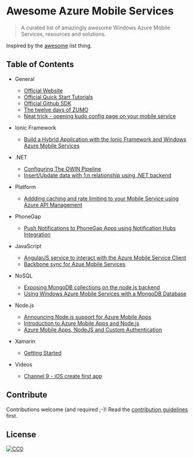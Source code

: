 # Awesome Azure Mobile Services

>A curated list of amazingly awesome Windows Azure Mobile Services, resources and solutions.

Inspired by the [awesome](https://github.com/sindresorhus/awesome) list thing.


## Table of Contents


- General
	- [Official Website](https://azure.microsoft.com/en-us/documentation/services/mobile-services/)
    - [Official Quick Start Tutorials](https://azure.microsoft.com/en-us/documentation/articles/mobile-services-javascript-backend-windows-store-dotnet-get-started/)
    - [Official Github SDK](https://github.com/Azure/azure-mobile-services)
  - [The twelve days of ZUMO](http://www.thejoyofcode.com/The_twelve_days_of_ZUMO.aspx)
  - [Neat trick - opening kudo config page on your mobile service](http://blogs.msdn.com/b/cdndevs/archive/2015/09/28/azure-mobile-services-with-node.aspx)
- Ionic Framework
	- [Build a Hybrid Application with the Ionic Framework and Windows Azure Mobile Services](https://acaseyblog.wordpress.com/2015/10/07/build-a-hybrid-application-with-the-ionic-framework-and-windows-azure-mobile-services/)

- .NET
	- [ Configuring The OWIN Pipeline](http://blog.nankov.com/azure-mobile-services-configuring-the-owin-pipeline/)
	- [ Insert/Update data with 1:n relationship using .NET backend ](http://blogs.msdn.com/b/azuremobile/archive/2014/06/18/insert-update-related-data-with-1-n-relationship-using-net-backend-azure-mobile-services.aspx)
 
- Platform
	- [Addding caching and rate limiting to your Mobile Service using Azure API Management](http://giventocode.com/azure-api-management-and-azure-mobile-services#.VhWm5PmqpBd)
 	
- PhoneGap
	- [Push Notifications to PhoneGap Apps using Notification Hubs Integration](http://blogs.msdn.com/b/azuremobile/archive/2014/06/17/push-notifications-to-phonegap-apps-using-notification-hubs-integration.aspx)	 

- JavaScript 

	- [AngularJS service to interact with the Azure Mobile Service Client](https://github.com/TerryMooreII/angular-azure-mobile-service)
	- [Backbone sync for Azue Mobile Services](https://github.com/MSOpenTech/backbone-azure-mobile-services)

- NoSQL
	- [Exposing MongoDB collections on the node.js backend](http://blogs.msdn.com/b/azuremobile/archive/2014/06/24/exposing-mongodb-collections-on-the-node-js-backend.aspx/)
	- [Using Windows Azure Mobile Services with a MongoDB Database](http://www.contentmaster.com/azure/using-windows-azure-mobile-services-with-a-mongodb-database/)



- Node.js
	- [Announcing Node.js support for Azure Mobile Apps](https://azure.microsoft.com/en-us/blog/announcing-node-for-azure-mobile-apps/)
  - [Introduction to Azure Mobile Apps and Node.js](http://shellmonger.com/2015/09/15/azure-mobile-apps-and-nodejs/)
  - [Azure Mobile Apps, NodeJS and Custom Authentication](http://shellmonger.com/2015/10/06/azure-mobile-apps-nodejs-and-authentication/)

- Xamarin
	- [Getting Started](https://components.xamarin.com/gettingstarted/azure-mobile-services/)

- Videos
	- [Channel 9 - iOS create first app](https://channel9.msdn.com/Series/Windows-Azure-Mobile-Services/iOS-Creating-your-first-app-using-the-Windows-Azure-Mobile-Services-Quickstart)

## Contribute

Contributions welcome (and required ;-)! Read the [contribution guidelines](contributing.md) first.


## License

[![CC0](http://i.creativecommons.org/p/zero/1.0/88x31.png)](http://creativecommons.org/publicdomain/zero/1.0/)
